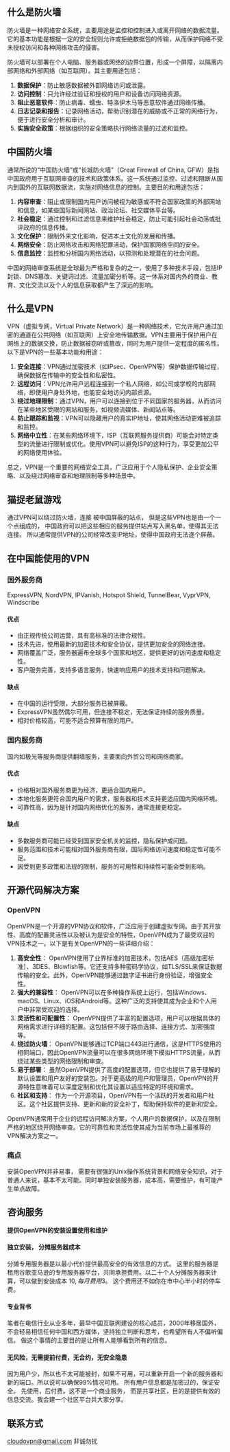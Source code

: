 

## 什么是防火墙
防火墙是一种网络安全系统，主要用途是监控和控制进入或离开网络的数据流量。它的基本功能是根据一定的安全规则允许或拒绝数据包的传输，从而保护网络不受未授权访问和各种网络攻击的侵害。

防火墙可以部署在个人电脑、服务器或网络的边界位置，形成一个屏障，以隔离内部网络和外部网络（如互联网）。其主要用途包括：

1. **数据保护**：防止敏感数据被外部网络访问或泄露。
2. **访问控制**：只允许经过验证和授权的用户和设备访问网络资源。
3. **阻止恶意软件**：防止病毒、蠕虫、特洛伊木马等恶意软件通过网络传播。
4. **日志记录和报告**：记录网络活动，帮助识别潜在的威胁或不正常的网络行为，便于进行安全分析和审计。
5. **实施安全政策**：根据组织的安全策略执行网络流量的过滤和监控。
## 中国防火墙
  
通常所说的“中国防火墙”或“长城防火墙”（Great Firewall of China, GFW）是指中国政府用于互联网审查的技术和政策体系。这一系统通过监控、过滤和阻断从国内到国外的互联网数据流，实施对网络信息的控制。主要目的和用途包括：

1. **内容审查**：阻止或限制国内用户访问被视为敏感或不符合国家政策的外部网站和信息，如某些国际新闻网站、政治论坛、社交媒体平台等。
2. **社会稳定**：通过控制和过滤信息来维护社会稳定，防止可能引起社会动荡或批评政府的信息传播。
3. **文化保护**：限制外来文化影响，促进本土文化的发展和传播。
4. **网络安全**：防止网络攻击和网络犯罪活动，保护国家网络空间的安全。
5. **信息监控**：监控和分析国内网络活动，以预测和处理潜在的社会问题。

中国的网络审查系统是全球最为严格和复杂的之一，使用了多种技术手段，包括IP封锁、DNS篡改、关键词过滤、流量加密分析等。这一体系对国内外的商业、教育、文化交流以及个人的信息获取都产生了深远的影响。

## 什么是VPN
VPN（虚拟专网，Virtual Private Network）是一种网络技术，它允许用户通过加密的通道在公共网络（如互联网）上安全地传输数据。VPN主要用于保护用户在网络上的数据交换，防止数据被窃听或篡改，同时为用户提供一定程度的匿名性。以下是VPN的一些基本功能和用途：

1. **安全连接**：VPN通过加密技术（如IPsec、OpenVPN等）保护数据传输过程，确保数据在传输中的安全性和私密性。
2. **远程访问**：VPN允许用户远程连接到一个私人网络，如公司或学校的内部网络，即使用户身处外地，也能安全地访问内部资源。
3. **绕过地理限制**：通过VPN，用户可以连接到位于不同国家的服务器，从而访问在某些地区受限的网站和服务，如视频流媒体、新闻站点等。
4. **防止跟踪和监视**：VPN可以隐藏用户的真实IP地址，使其网络活动更难被追踪和监控。
5. **网络中立性**：在某些网络环境下，ISP（互联网服务提供商）可能会对特定类型的流量进行限制或优化。使用VPN可以避免ISP的这种行为，享受更加公平的网络使用体验。

总之，VPN是一个重要的网络安全工具，广泛应用于个人隐私保护、企业安全策略、以及绕过网络审查和地理限制等多种场景中。
## 猫捉老鼠游戏
通过VPN可以绕过防火墙，连接 被中国屏蔽的站点， 但是这些VPN也是由一个一个点组成的， 中国政府可以把这些相应的服务提供站点写入黑名单，使得其无法连接。 所以通常提供VPN的公司经常改变IP地址，使得中国政府无法逐个屏蔽。
## 在中国能使用的VPN
### 国外服务商

ExpressVPN, NordVPN, IPVanish, Hotspot Shield, TunnelBear, VyprVPN, Windscribe

#### 优点

- 由正规传统公司运营，具有高标准的法律合规性。
- 技术先进，使用最新的加密技术和安全协议，提供更加安全的网络连接。
- 网络覆盖广泛，服务器遍布全球多个国家和地区，提供更好的访问速度和稳定性。
- 客户服务完善，支持多语言服务，快速响应用户的技术支持和问题解决。

#### 缺点

- 在中国的运行受限，大部分服务已被屏蔽。
- ExpressVPN虽然偶尔可用，但连接不稳定，无法保证持续的服务质量。
- 相对价格较高，可能不适合预算有限的用户。

### 国内服务商

国内如极光等服务商提供翻墙服务，主要面向外贸公司和网络商家。

#### 优点

- 价格相对国外服务商更为经济，更适合国内用户。
- 本地化服务更符合国内用户的需求，服务器和技术支持更适应国内网络环境。
- 可靠性高，因为是针对国内网络优化的服务，通常连接更稳定。

#### 缺点

- 多数服务商可能已经受到国家安全机关的监控，隐私保护成问题。
- 服务范围和技术可能相对国外服务商有限，国际网络访问速度和稳定性可能不足。
- 因受到更多政策和法规的限制，服务的可用性和持续性可能会受到影响。

## 开源代码解决方案
### OpenVPN
OpenVPN是一个开源的VPN协议和软件，广泛应用于创建虚拟专网。由于其开放性、高度的配置灵活性以及被认为是安全的特性，OpenVPN成为了最受欢迎的VPN技术之一。以下是有关OpenVPN的一些详细介绍：

1. **高安全性**： OpenVPN使用了业界标准的加密技术，包括AES（高级加密标准）、3DES、Blowfish等。它还支持多种密码学协议，如TLS/SSL来保证数据传输的安全。此外，OpenVPN能够通过数字证书进行身份验证，增强安全性。
2. **强大的兼容性**： OpenVPN可以在多种操作系统上运行，包括Windows、macOS、Linux、iOS和Android等。这种广泛的支持使其成为企业和个人用户中非常受欢迎的选择。
3. **灵活性和可配置性**： OpenVPN提供了丰富的配置选项，用户可以根据具体的网络需求进行详细的配置。这包括但不限于路由选择、连接方式、加密强度等。
4. **绕过防火墙**： OpenVPN能够通过TCP端口443进行通信，这是HTTPS使用的相同端口，因此OpenVPN流量可以在很多网络环境下模拟HTTPS流量，从而绕过某些类型的网络限制和审查。
5. **易于部署**： 虽然OpenVPN提供了高度的配置选项，但它也提供了易于理解的默认设置和用户友好的安装包。对于更高级的用户和管理员，OpenVPN的开源特性意味着可以深度定制和优化其设置以适应特定的环境和需求。
6. **社区和支持**： 作为一个开源项目，OpenVPN有一个活跃的开发者和用户社区。这个社区提供支持、更新和新的安全补丁，帮助保持软件的更新和安全。

OpenVPN通常用于企业的远程访问解决方案，个人用户的数据保护，以及在限制严格的地区绕开网络审查。它的可靠性和灵活性使其成为当前市场上最推荐的VPN解决方案之一。
### 痛点
安装OpenVPN并非易事， 需要有很强的Unix操作系统背景和网络安全知识，对于普通人来说，基本不太可能。同时单独安装服务器，成本高，需要维护，有可能产生单点故障。
## 咨询服务

**提供OpenVPN的安装设置使用和维护**
#### 独立安装， 分摊服务器成本
分摊专用服务器是以最小代价提供最高安全的有效信息的方式。 这里的服务器是租用谷歌亚马逊的专用服务器平台，共同承担费用。以二十个人分摊服务器来计算，可以做到安装成本 $10, 每月费用$3。 这个费用还不如你在市中心半小时的停车费。
#### 专业背书
笔者在电信行业从业多年，最早中国互联网建设的核心成员，2000年移居国外，不会轻易相信任何中国和西方媒体，坚持独立判断和思考，也希望所有人不偏听偏信。 做这个事情的主要目的是让所有人能够看到所有的信息。
#### 无风险，无需提前付费，无合约，无安全隐患
因为用户少，所以也不太可能被封，如果不可用，可以重新开启一个新的服务器和新的端口。所以说可以确保99%情况可用。 所有用户信息都是加密过的，保证安全。 先使用，后付费。这不是一个商业服务， 而是共享社区，目的是提供有效的信息交流。我会建一个社区平台共大家分享。
## 联系方式
cloudovpn@gmail.com
非诚勿扰
